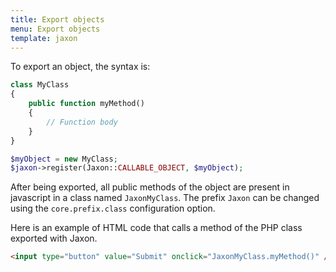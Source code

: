 ```yaml
---
title: Export objects
menu: Export objects
template: jaxon
---
```


To export an object, the syntax is:
```php
class MyClass
{
    public function myMethod()
    {
        // Function body
    }
}

$myObject = new MyClass;
$jaxon->register(Jaxon::CALLABLE_OBJECT, $myObject);
```

After being exported, all public methods of the object are present in javascript in a class named `JaxonMyClass`.
The prefix `Jaxon` can be changed using the `core.prefix.class` configuration option.

Here is an example of HTML code that calls a method of the PHP class exported with Jaxon.
```html
<input type="button" value="Submit" onclick="JaxonMyClass.myMethod()" />
```
